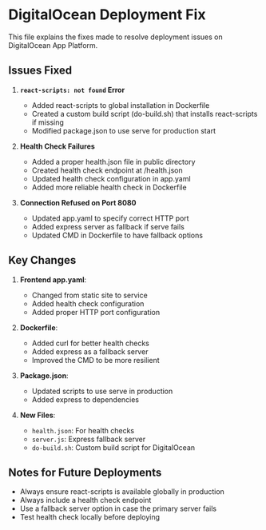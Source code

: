 # DigitalOcean Deployment Fix

This file explains the fixes made to resolve deployment issues on DigitalOcean App Platform.

## Issues Fixed

1. **`react-scripts: not found` Error**
   - Added react-scripts to global installation in Dockerfile
   - Created a custom build script (do-build.sh) that installs react-scripts if missing
   - Modified package.json to use serve for production start

2. **Health Check Failures**
   - Added a proper health.json file in public directory
   - Created health check endpoint at /health.json
   - Updated health check configuration in app.yaml
   - Added more reliable health check in Dockerfile

3. **Connection Refused on Port 8080**
   - Updated app.yaml to specify correct HTTP port
   - Added express server as fallback if serve fails
   - Updated CMD in Dockerfile to have fallback options

## Key Changes

1. **Frontend app.yaml**:
   - Changed from static site to service
   - Added health check configuration
   - Added proper HTTP port configuration

2. **Dockerfile**:
   - Added curl for better health checks
   - Added express as a fallback server
   - Improved the CMD to be more resilient

3. **Package.json**:
   - Updated scripts to use serve in production
   - Added express to dependencies

4. **New Files**:
   - `health.json`: For health checks
   - `server.js`: Express fallback server
   - `do-build.sh`: Custom build script for DigitalOcean

## Notes for Future Deployments

- Always ensure react-scripts is available globally in production
- Always include a health check endpoint
- Use a fallback server option in case the primary server fails
- Test health check locally before deploying
